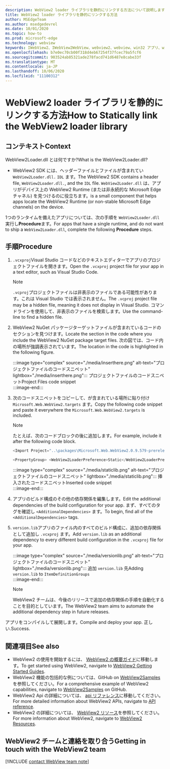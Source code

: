 ```yaml
---
description: WebView2 loader ライブラリを静的にリンクする方法について説明します。
title: WebView2 loader ライブラリを静的にリンクする方法
author: MSEdgeTeam
ms.author: msedgedevrel
ms.date: 10/01/2020
ms.topic: how-to
ms.prod: microsoft-edge
ms.technology: webview
keywords: IWebView2、IWebView2WebView、webview2、webview、win32 アプリ、win32、edge、ICoreWebView2、ICoreWebView2Host、browser control、edge html
ms.openlocfilehash: b7e0ec70cb00f318d4eb67254f37fcec79a5fcf6
ms.sourcegitcommit: 903524ab85321ade278facd741d6487e8cabe33f
ms.translationtype: MT
ms.contentlocale: ja-JP
ms.lasthandoff: 10/06/2020
ms.locfileid: "11100312"
---
```

# <span data-ttu-id="5a95c-104">WebView2 loader ライブラリを静的にリンクする方法</span><span class="sxs-lookup"><span data-stu-id="5a95c-104">How to Statically link the WebView2 loader library</span></span>  

## <span data-ttu-id="5a95c-105">コンテキスト</span><span class="sxs-lookup"><span data-stu-id="5a95c-105">Context</span></span>  

<span data-ttu-id="5a95c-106">WebView2Loader.dll とは何ですか?</span><span class="sxs-lookup"><span data-stu-id="5a95c-106">What is the WebView2Loader.dll?</span></span>  

*   <span data-ttu-id="5a95c-107">WebView2 SDK には、ヘッダーファイルとファイルが含まれてい `WebView2Loader.dll.` `IDL` ます。</span><span class="sxs-lookup"><span data-stu-id="5a95c-107">The WebView2 SDK contains a header file, `WebView2Loader.dll.`, and the `IDL` file.</span></span> `WebView2Loader.dll` <span data-ttu-id="5a95c-108">は、アプリがデバイス上の WebView2 Runtime (または非永続的な Microsoft Edge チャネル) を見つけるのに役立ちます。</span><span class="sxs-lookup"><span data-stu-id="5a95c-108">is a small component that helps apps locate the WebView2 Runtime (or non-stable Microsoft Edge channels) on the device.</span></span>  

<span data-ttu-id="5a95c-109">1つのランタイムを備えたアプリについては、次の手順を `WebView2Loader.dll` 実行し**Procedure**ます。</span><span class="sxs-lookup"><span data-stu-id="5a95c-109">For apps that have a single runtime, and do not want to ship a `WebView2Loader.dll`, complete the following **Procedure** steps.</span></span>  

## <span data-ttu-id="5a95c-110">手順</span><span class="sxs-lookup"><span data-stu-id="5a95c-110">Procedure</span></span>  

1.  <span data-ttu-id="5a95c-111">`.vcxproj`Visual Studio コードなどのテキストエディターでアプリのプロジェクトファイルを開きます。</span><span class="sxs-lookup"><span data-stu-id="5a95c-111">Open the `.vcxproj` project file for your app in a text editor, such as Visual Studio Code.</span></span>  
    
    > [!NOTE]
    > <span data-ttu-id="5a95c-112">`.vcproj`プロジェクトファイルは非表示のファイルである可能性があります。これは Visual Studio では表示されません。</span><span class="sxs-lookup"><span data-stu-id="5a95c-112">The `.vcproj` project file may be a hidden file, meaning it does not display in Visual Studio.</span></span>  <span data-ttu-id="5a95c-113">コマンドラインを使用して、非表示のファイルを検索します。</span><span class="sxs-lookup"><span data-stu-id="5a95c-113">Use the command-line to find a hidden file.</span></span>  
    
1.  <span data-ttu-id="5a95c-114">WebView2 NuGet パッケージターゲットファイルが含まれているコードのセクションを見つけます。</span><span class="sxs-lookup"><span data-stu-id="5a95c-114">Locate the section in the code where you include the WebView2 NuGet package target files.</span></span>  <span data-ttu-id="5a95c-115">次の図では、コード内の場所が強調表示されています。</span><span class="sxs-lookup"><span data-stu-id="5a95c-115">The location in the code is highlighted in the following figure.</span></span>  
    
    :::image type="complex" source="./media/inserthere.png" alt-text="プロジェクトファイルのコードスニペット" lightbox="./media/inserthere.png"::: 
       <span data-ttu-id="5a95c-117">プロジェクトファイルのコードスニペット</span><span class="sxs-lookup"><span data-stu-id="5a95c-117">Project Files code snippet</span></span>  
    :::image-end:::  
    
1.  <span data-ttu-id="5a95c-118">次のコードスニペットをコピーして、が含まれている場所に貼り付け `Microsoft.Web.WebView2.targets` ます。</span><span class="sxs-lookup"><span data-stu-id="5a95c-118">Copy the following code snippet and paste it everywhere the `Microsoft.Web.WebView2.targets` is included.</span></span>  

    > [!NOTE]
    > <span data-ttu-id="5a95c-119">たとえば、次のコードブロックの後に追加します。</span><span class="sxs-lookup"><span data-stu-id="5a95c-119">For example, include it after the following code block.</span></span>  
    > 
    > ```csharp
    > <Import Project="..\packages\Microsoft.Web.WebView2.0.9.579-prerelease\build\native\Microsoft.Web.WebView2.targets" Condition="Exists('..\packages\Microsoft.Web.WebView2.0.9.579-prerelease\build\native\Microsoft.Web.WebView2.targets')" />
    > ```  
    
    ```csharp
    <PropertyGroup> <WebView2LoaderPreference>Static</WebView2LoaderPreference> </PropertyGroup>
    ```
    
    :::image type="complex" source="./media/staticlib.png" alt-text="プロジェクトファイルのコードスニペット" lightbox="./media/staticlib.png"::: 
       <span data-ttu-id="5a95c-121">挿入されたコードスニペット</span><span class="sxs-lookup"><span data-stu-id="5a95c-121">Inserted code snippet</span></span>  
    :::image-end:::  
    
1.  <span data-ttu-id="5a95c-122">アプリのビルド構成のその他の依存関係を編集します。</span><span class="sxs-lookup"><span data-stu-id="5a95c-122">Edit the additional dependencies of the build configuration for your app.</span></span>  <span data-ttu-id="5a95c-123">まず、すべてのタグを確認し `<AdditionalDependencies>` ます。</span><span class="sxs-lookup"><span data-stu-id="5a95c-123">To begin, find all of the `<AdditionalDependencies>` tags.</span></span>  
1.  <span data-ttu-id="5a95c-124">`version.lib`アプリのファイル内のすべてのビルド構成に、追加の依存関係として追加し `.vcxproj` ます。</span><span class="sxs-lookup"><span data-stu-id="5a95c-124">Add `version.lib` as an additional dependency to every different build configuration in the `.vcxproj` file for your app.</span></span>  
    
    :::image type="complex" source="./media/versionlib.png" alt-text="プロジェクトファイルのコードスニペット" lightbox="./media/versionlib.png"::: 
       <span data-ttu-id="5a95c-126">追加 `version.lib` 先</span><span class="sxs-lookup"><span data-stu-id="5a95c-126">Adding `version.lib` to</span></span> `ItemDefinitionGroups`  
    :::image-end:::  
    
    > [!NOTE]
    > <span data-ttu-id="5a95c-127">WebView2 チームは、今後のリリースで追加の依存関係の手順を自動化することを目的としています。</span><span class="sxs-lookup"><span data-stu-id="5a95c-127">The WebView2 team aims to automate the additional dependency step in future releases.</span></span>  
    
<span data-ttu-id="5a95c-128">アプリをコンパイルして展開します。</span><span class="sxs-lookup"><span data-stu-id="5a95c-128">Compile and deploy your app.</span></span>  <span data-ttu-id="5a95c-129">正しい.</span><span class="sxs-lookup"><span data-stu-id="5a95c-129">Success.</span></span>  

## <span data-ttu-id="5a95c-130">関連項目</span><span class="sxs-lookup"><span data-stu-id="5a95c-130">See also</span></span>  

*   <span data-ttu-id="5a95c-131">WebView2 の使用を開始するには、 [WebView2 の概要ガイド][Webview2MainGettingStarted]に移動します。</span><span class="sxs-lookup"><span data-stu-id="5a95c-131">To get started using WebView2, navigate to [WebView2 Getting Started Guides][Webview2MainGettingStarted].</span></span>  
*   <span data-ttu-id="5a95c-132">WebView2 機能の包括的な例については、GitHub on [WebView2Samples][GithubMicrosoftedgeWebview2samples] を参照してください。</span><span class="sxs-lookup"><span data-stu-id="5a95c-132">For a comprehensive example of WebView2 capabilities, navigate to [WebView2Samples][GithubMicrosoftedgeWebview2samples] on GitHub.</span></span>
*   <span data-ttu-id="5a95c-133">WebView2 Api の詳細については、 [api リファレンス][Webview2ApiReference]に移動してください。</span><span class="sxs-lookup"><span data-stu-id="5a95c-133">For more detailed information about WebView2 APIs, navigate to [API reference][Webview2ApiReference].</span></span>
*   <span data-ttu-id="5a95c-134">WebView2 の詳細については、 [WebView2 リソース][Webview2MainNextSteps]を参照してください。</span><span class="sxs-lookup"><span data-stu-id="5a95c-134">For more information about WebView2, navigate to [WebView2 Resources][Webview2MainNextSteps].</span></span>

## <span data-ttu-id="5a95c-135">WebView2 チームと連絡を取り合う</span><span class="sxs-lookup"><span data-stu-id="5a95c-135">Getting in touch with the WebView2 team</span></span>  

[!INCLUDE [contact WebView team note](../includes/contact-webview-team-note.md)]  

<!-- links -->  

[DevtoolsGuideChromiumMain]: ../../devtools-guide-chromium.md "Microsoft Edge (Chromium) 開発者ツール |Microsoft ドキュメント"  

[Webview2ReferenceDotnet09628MicrosoftWebWebview2CoreCorewebview2environmentoptionsAdditionalbrowserarguments]: ../reference/dotnet/0-9-628/microsoft-web-webview2-core-corewebview2environmentoptions.md#additionalbrowserarguments "AdditionalBrowserArguments-0.9.515 クラス | WebView2 クラスの場合 |Microsoft ドキュメント"  
[Webview2ReferenceWin3209622Webview2IdlParameters]: ../reference/win32/0-9-622/webview2-idl.md#createcorewebview2environment  "CreateCoreWebView2Environment-Globals |Microsoft ドキュメント"  
[Webview2ApiReference]: ../webview2-api-reference.md "Microsoft Edge WebView2 API リファレンス |Microsoft ドキュメント"  
[Webview2MainNextSteps]: ../index.md#next-steps "次の手順-Microsoft Edge WebView2 の概要 (プレビュー) |Microsoft ドキュメント"  
[Webview2MainGettingStarted]: ../index.md#getting-started "はじめに-Microsoft Edge WebView2 の概要 (プレビュー) |Microsoft ドキュメント"  

[GithubMicrosoftedgeWebviewfeedbackMain]: https://github.com/MicrosoftEdge/WebViewFeedback "WebView フィードバック-MicrosoftEdge/WebViewFeedback |GitHub"  
[GithubMicrosoftedgeWebview2samples]: https://github.com/MicrosoftEdge/WebView2Samples "WebView2 サンプル-MicrosoftEdge/WebView2Samples |GitHub"  

[GithubMicrosoftVscodeJSDebugWhatsNew]: https://github.com/microsoft/vscode-js-debug#whats-new "新機能-Visual Studio コードの JavaScript デバッガー-microsoft/vscode-js-debug |GitHub"  

[GithubMicrosoftVscodeEdgeDebug2ReadmeChromiumWebviewApplications]: https://github.com/microsoft/vscode-edge-debug2/blob/master/README.md#microsoft-edge-chromium-webview-applications "Microsoft Edge (Chromium) WebView アプリケーション-Visual Studio Code-Microsoft Edge 用デバッガー-microsoft/vscode-edge-debug2 |GitHub"  
